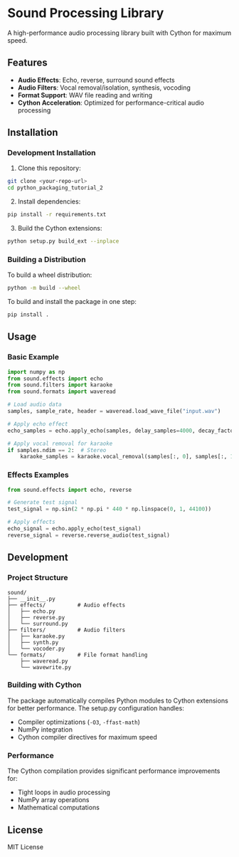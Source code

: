 # Sound Processing Library

A high-performance audio processing library built with Cython for maximum speed.

## Features

- **Audio Effects**: Echo, reverse, surround sound effects
- **Audio Filters**: Vocal removal/isolation, synthesis, vocoding
- **Format Support**: WAV file reading and writing
- **Cython Acceleration**: Optimized for performance-critical audio processing

## Installation

### Development Installation

1. Clone this repository:
```bash
git clone <your-repo-url>
cd python_packaging_tutorial_2
```

2. Install dependencies:
```bash
pip install -r requirements.txt
```

3. Build the Cython extensions:
```bash
python setup.py build_ext --inplace
```

### Building a Distribution

To build a wheel distribution:
```bash
python -m build --wheel
```

To build and install the package in one step:
```bash
pip install .
```

## Usage

### Basic Example

```python
import numpy as np
from sound.effects import echo
from sound.filters import karaoke
from sound.formats import waveread

# Load audio data
samples, sample_rate, header = waveread.load_wave_file("input.wav")

# Apply echo effect
echo_samples = echo.apply_echo(samples, delay_samples=4000, decay_factor=0.6)

# Apply vocal removal for karaoke
if samples.ndim == 2:  # Stereo
    karaoke_samples = karaoke.vocal_removal(samples[:, 0], samples[:, 1])
```

### Effects Examples

```python
from sound.effects import echo, reverse

# Generate test signal
test_signal = np.sin(2 * np.pi * 440 * np.linspace(0, 1, 44100))

# Apply effects
echo_signal = echo.apply_echo(test_signal)
reverse_signal = reverse.reverse_audio(test_signal)
```

## Development

### Project Structure

```
sound/
├── __init__.py
├── effects/          # Audio effects
│   ├── echo.py
│   ├── reverse.py
│   └── surround.py
├── filters/          # Audio filters
│   ├── karaoke.py
│   ├── synth.py
│   └── vocoder.py
└── formats/          # File format handling
    ├── waveread.py
    └── wavewrite.py
```

### Building with Cython

The package automatically compiles Python modules to Cython extensions for better performance. The setup.py configuration handles:

- Compiler optimizations (`-O3`, `-ffast-math`)
- NumPy integration
- Cython compiler directives for maximum speed

### Performance

The Cython compilation provides significant performance improvements for:
- Tight loops in audio processing
- NumPy array operations
- Mathematical computations

## License

MIT License 